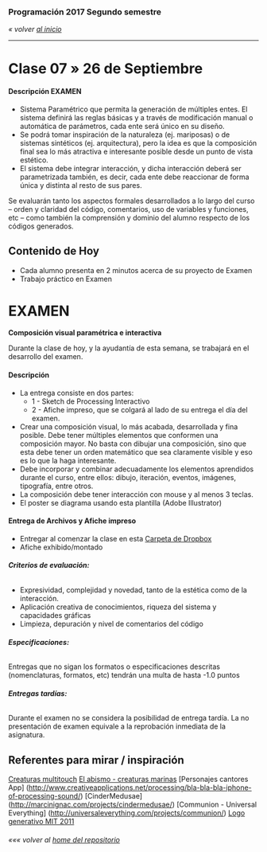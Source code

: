 ### Programación 2017 Segundo semestre

*« volver [al inicio](https://github.com/sergiomajluf/Programacion-20172S1)*

------

# Clase 07 » 26 de Septiembre

#### Descripción EXAMEN

- Sistema Paramétrico que permita la generación de múltiples entes. El sistema definirá las reglas básicas y a través de modificación manual o automática de parámetros, cada ente será único en su diseño.
- Se podrá tomar inspiración de la naturaleza (ej. mariposas) o de sistemas sintéticos (ej. arquitectura), pero la idea es que la composición final sea lo más atractiva e interesante posible desde un punto de vista estético.
- El sistema debe integrar interacción, y dicha interacción deberá ser parametrizada también, es decir, cada ente debe reaccionar de forma única y distinta al resto de sus pares.



Se evaluarán tanto los aspectos formales desarrollados a lo largo del curso – orden y claridad del código, comentarios, uso de variables y funciones, etc – como también la comprensión y dominio del alumno respecto de los códigos generados.

## Contenido de Hoy

* Cada alumno presenta en 2 minutos acerca de su proyecto de Examen
* Trabajo práctico en Examen



# EXAMEN

**Composición visual paramétrica e interactiva**

Durante la clase de hoy, y la ayudantía de esta semana, se trabajará en el desarrollo del examen.

#### Descripción

- La entrega consiste en dos partes:
  - 1 - Sketch de Processing Interactivo
  - 2 - Afiche impreso, que se colgará al lado de su entrega el día del examen.
- Crear una composición visual, lo más acabada, desarrollada y fina posible. Debe tener múltiples elementos que conformen una composición mayor. No basta con dibujar una composición, sino que esta debe tener un orden matemático que sea claramente visible y eso es lo que la haga interesante.
- Debe incorporar y combinar adecuadamente los elementos aprendidos durante el curso, entre ellos: dibujo, iteración, eventos, imágenes, tipografía, entre otros.
- La composición debe tener interacción con mouse y al menos 3 teclas.
- El poster se diagrama usando esta plantilla (Adobe Illustrator)

#### Entrega de Archivos y Afiche impreso

- Entregar al comenzar la clase en esta  [Carpeta de Dropbox](https://www.dropbox.com/request/TvXHoQ05BkQnVipB3OmN)
- Afiche exhibido/montado



###### **Criterios de evaluación:**

- Expresividad, complejidad y novedad, tanto de la estética como de la interacción.
- Aplicación creativa de conocimientos, riqueza del sistema y capacidades gráficas
- Limpieza, depuración y nivel de comentarios del código

###### **Especificaciones:**

Entregas que no sigan los formatos o especificaciones descritas (nomenclaturas, formatos, etc) tendrán una multa de hasta -1.0 puntos

###### **Entregas tardías:**

Durante el examen no se considera la posibilidad de entrega tardía. La no presentación de examen equivale a la reprobación inmediata de la asignatura.



## Referentes para mirar / inspiración
[Creaturas multitouch](http://www.creativeapplications.net/cinder/rec-all-a-puzzling-universe-of-multitouch-creatures/)
[El abismo - creaturas marinas](http://www.creativeapplications.net/processing/the-abyss-tutorial/)
[Personajes cantores App] (http://www.creativeapplications.net/processing/bla-bla-bla-iphone-of-processing-sound/)
[CinderMedusae] (http://marcinignac.com/projects/cindermedusae/)
[Communion - Universal Everything] (http://universaleverything.com/projects/communion/)
[Logo generativo MIT 2011](https://www.fastcodesign.com/1663378/mit-media-labs-brilliant-new-logo-has-40000-permutations-video)


###### *««« volver al [home del repositorio](https://github.com/disenoudd/Programacion-DIC122)*
